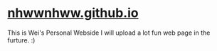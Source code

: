 # [nhwwnhww.github.io](https://nhwwnhww.github.io/)
This is Wei's Personal Webside
I will upload a lot fun web page in the furture. :)